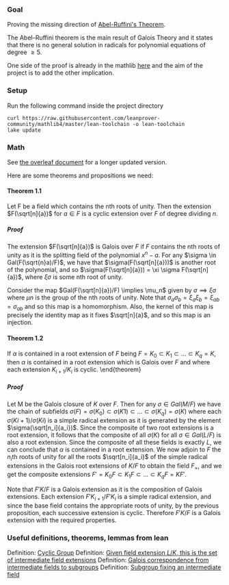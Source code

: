 ### Goal

Proving the missing direction of [Abel-Ruffini's Theorem](https://en.wikipedia.org/wiki/Abel%E2%80%93Ruffini_theorem).

The Abel–Ruffini theorem is the main result of Galois Theory and it states that there is no general solution in radicals for polynomial equations of degree $\geq 5$.

One side of the proof is already in the mathlib [here](https://github.com/leanprover-community/mathlib4/blob/master/Mathlib/FieldTheory/AbelRuffini.lean) and the aim of the project is to add the other implication.

### Setup

Run the following command inside the project directory
```
curl https://raw.githubusercontent.com/leanprover-community/mathlib4/master/lean-toolchain -o lean-toolchain
lake update
```

### Math

See [the overleaf document](https://www.overleaf.com/project/656745843c27aa817d8ca509) for a longer updated version.

Here are some theorems and propositions we need:

#### Theorem 1.1
Let F be a field which contains the nth roots of unity. Then the extension $F(\sqrt[n]{a})$ for $a \in F$ is a cyclic extension over $F$ of degree dividing $n$.

##### Proof
The extension $F(\sqrt[n]{a})$ is Galois over $F$ if $F$ contains the nth roots of unity as it is the splitting field of the polynomial $x^n - a$. For any $\sigma \in Gal(F(\sqrt{n}a)/F)$, we have that $\sigma(F(\sqrt[n]{a}))$ is another root of the polynomial, and so $\sigma(F(\sqrt[n]{a})) = \xi \sigma F(\sqrt[n]{a})$, where $\xi \sigma$ is some nth root of unity.

Consider the map $Gal(F(\sqrt[n]{a})/F) \implies \mu_n$ given by $\sigma \implies \xi \sigma$ where $\mu n$ is the group of the nth roots of unity. Note that $\sigma_a \sigma_b = \xi_a\xi_b = \xi_{ab} = \sigma_{ab}$ and so this map is a homomorphism. Also, the kernel of this map is precisely the identity map as it fixes $\sqrt[n]{a}$, and so this map is an injection.

#### Theorem 1.2
If $\alpha$ is contained in a root extension of $F$ being $F=K_0 \subset K_1 \subset ... \subset K_q = K$, then $\alpha$ is contained in a root extension which is Galois over $F$ and where each extension $K_{i+1}/K_i$ is cyclic.
\end{theorem}

##### Proof
Let M be the Galois closure of $K$ over $F$. Then for any $\sigma \in Gal(M/F)$ we have the chain of subfields $\sigma(F) = \sigma(K_0) \subset \sigma(K1) \subset ... \subset \sigma(K_q) = \sigma(K)$ where each $\sigma(Ki+1)/\sigma(Ki)$ is a simple radical extension as it is generated by the element $\sigma(\sqrt[n_i]{a_i})$. Since the composite of two root extensions is a root extension, it follows that the composite of all $\sigma(K)$ for all $\sigma \in Gal(L/F)$ is also a root extension. Since the composite of all these fields is exactly $L$, we can conclude that $\alpha$ is contained in a root extension. We now adjoin to $F$ the $n_i$th roots of unity for all the roots $\sqrt[n_i]{a_i}$ of the simple radical extensions in the Galois root extensions of $K/F$ to obtain the field $F_=$, and we get the composite extensions $F' = K_0F \subset K_1F \subset . . . \subset K_qF = KF'$.

Note that $F'K/F$ is a Galois extension as it is the composition of Galois extensions. Each extension $F'K_{i+1}/F'K_i$ is a simple radical extension, and since the base field contains the appropriate roots of unity, by the previous proposition, each successive extension is cyclic. Therefore $F'K/F$ is a Galois extension with the required properties. 

### Useful definitions, theorems, lemmas from lean

Definition: [Cyclic Group](https://github.com/leanprover-community/mathlib4/blob/8666bd82efec40b8b3a5abca02dc9b24bbdf2652/Mathlib/GroupTheory/SpecificGroups/Cyclic.lean#L56-L57)
Definition: [Given field extension $L/K$, this is the set of intermediate field extensions](https://github.com/leanprover-community/mathlib4/blob/8666bd82efec40b8b3a5abca02dc9b24bbdf2652/Mathlib/FieldTheory/KrullTopology.lean#L76-L78)
Definition: [Galois correspondence from intermediate fields to subgroups](https://github.com/leanprover-community/mathlib4/blob/8666bd82efec40b8b3a5abca02dc9b24bbdf2652/Mathlib/FieldTheory/Galois.lean#L278-L286)
Definition: [Subgroup fixing an intermediate field](https://github.com/leanprover-community/mathlib4/blob/8666bd82efec40b8b3a5abca02dc9b24bbdf2652/Mathlib/FieldTheory/Galois.lean#L205-L206)



